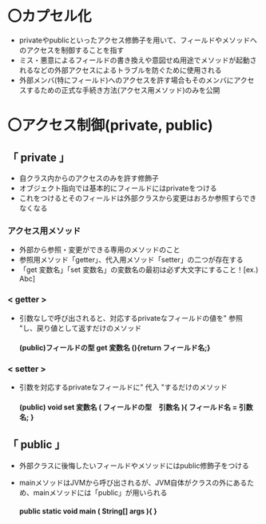 # 〇カプセル化
- privateやpublicといったアクセス修飾子を用いて、フィールドやメソッドへのアクセスを制御することを指す
- ミス・悪意によるフィールドの書き換えや意図せぬ用途でメソッドが起動されるなどの外部アクセスによるトラブルを防ぐために使用される
- 外部メンバ(特にフィールド)へのアクセスを許す場合もそのメンバにアクセスするための正式な手続き方法(アクセス用メソッド)のみを公開

# 〇アクセス制御(private, public)
## 「 private 」
- 自クラス内からのアクセスのみを許す修飾子
- オブジェクト指向では基本的にフィールドにはprivateをつける
- これをつけるとそのフィールドは外部クラスから変更はおろか参照すらできなくなる

### アクセス用メソッド
- 外部から参照・変更ができる専用のメソッドのこと
- 参照用メソッド「getter」、代入用メソッド「setter」の二つが存在する
- 「get 変数名」「set 変数名」の変数名の最初は必ず大文字にすること！[ex.) Abc]

### < getter >
- 引数なしで呼び出されると、対応するprivateなフィールドの値を" 参照 "し、戻り値として返すだけのメソッド

  #### (public)フィールドの型 get 変数名 (){return フィールド名;} 　

### < setter >
- 引数を対応するprivateなフィールドに" 代入 "するだけのメソッド

  #### (public) void set 変数名 ( フィールドの型　引数名 ){ フィールド名 = 引数名; }

## 「 public 」
- 外部クラスに後悔したいフィールドやメソッドにはpublic修飾子をつける
- mainメソッドはJVMから呼び出されるが、JVM自体がクラスの外にあるため、mainメソッドには「public」が用いられる

  #### public static void main ( String[] args ){ }
  
